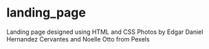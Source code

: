 # landing_page
Landing page designed using HTML and CSS
Photos by Edgar Daniel Hernandez Cervantes and Noelle Otto from Pexels